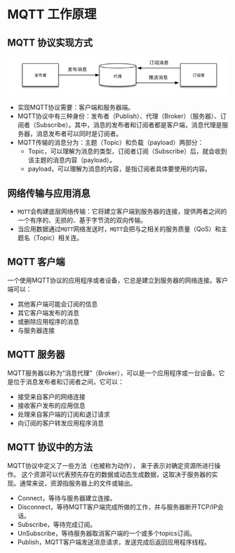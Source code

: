 # MQTT 工作原理

## MQTT 协议实现方式

![img](figures/mqtt_principle.png) 

- 实现MQTT协议需要：客户端和服务器端。
- MQTT协议中有三种身份：发布者（Publish）、代理（Broker）（服务器）、订阅者（Subscribe）。其中，消息的发布者和订阅者都是客户端，消息代理是服务器，消息发布者可以同时是订阅者。
- MQTT传输的消息分为：主题（Topic）和负载（payload）两部分：
	- Topic，可以理解为消息的类型，订阅者订阅（Subscribe）后，就会收到该主题的消息内容（payload）。
	- payload，可以理解为消息的内容，是指订阅者具体要使用的内容。

## 网络传输与应用消息 

- `MQTT`会构建底层网络传输：它将建立客户端到服务器的连接，提供两者之间的一个有序的、无损的、基于字节流的双向传输。
- 当应用数据通过`MQTT`网络发送时，`MQTT`会把与之相关的服务质量（QoS）和主题名（Topic）相关连。

## MQTT 客户端

一个使用MQTT协议的应用程序或者设备，它总是建立到服务器的网络连接。客户端可以：

- 其他客户端可能会订阅的信息
- 其它客户端发布的消息
- 或删除应用程序的消息
- 与服务器连接

## MQTT 服务器

MQTT服务器以称为“消息代理”（Broker），可以是一个应用程序或一台设备。它是位于消息发布者和订阅者之间，它可以：

- 接受来自客户的网络连接
- 接收客户发布的应用信息
- 处理来自客户端的订阅和退订请求
- 向订阅的客户转发应用程序消息


## MQTT 协议中的方法

MQTT协议中定义了一些方法（也被称为动作）， 来于表示对确定资源所进行操作。 这个资源可以代表预先存在的数据或动态生成数据，这取决于服务器的实现。通常来说，资源指服务器上的文件或输出。

- Connect，等待与服务器建立连接。
- Disconnect，等待MQTT客户端完成所做的工作，并与服务器断开TCP/IP会话。
- Subscribe，等待完成订阅。
- UnSubscribe，等待服务器取消客户端的一个或多个topics订阅。
- Publish，MQTT客户端发送消息请求，发送完成后返回应用程序线程。